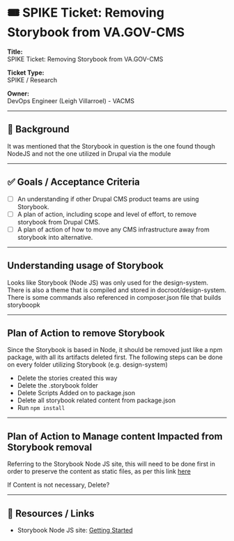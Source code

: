 # 🎟️ SPIKE Ticket: Removing Storybook from VA.GOV-CMS 

**Title:**  
SPIKE Ticket: Removing Storybook from VA.GOV-CMS 

**Ticket Type:**  
SPIKE / Research

**Owner:**  
DevOps Engineer (Leigh Villarroel) - VACMS

---

## 📝 Background

It was mentioned that the Storybook in question is the one found though NodeJS and not the one utilized in Drupal via the module

---

## ✅ Goals / Acceptance Criteria
- [ ] An understanding if other Drupal CMS product teams are using Storybook. 
- [ ] A plan of action, including scope and level of effort, to remove storybook from Drupal CMS. 
- [ ] A plan of action of how to move any CMS infrastructure away from storybook into alternative. 

---

## Understanding usage of Storybook
Looks like Storybook (Node JS) was only used for the design-system. There is also a theme that is compiled and stored in docroot/design-system.
There is some commands also referenced in composer.json file that builds storyboopk

---

## Plan of Action to remove Storybook
Since the Storybook is based in Node, it should be removed just like a npm package, with all its artifacts deleted first. The following steps can
be done on every folder utilizing Storybook (e.g. design-system)
- Delete the stories created this way
- Delete the .storybook folder
- Delete Scripts Added on to package.json
- Delete all storybook related content from package.json
- Run `npm install`

---

## Plan of Action to Manage content Impacted from Storybook removal
Referring to the Storybook Node JS site, this will need to be done first in order to preserve the content as static files, as per this link [here](https://storybook.js.org/docs/sharing/publish-storybook)

If Content is not necessary, Delete?


---

## 🔗 Resources / Links

- Storybook Node JS site: [Getting Started](https://storybook.js.org/docs/get-started/install)

